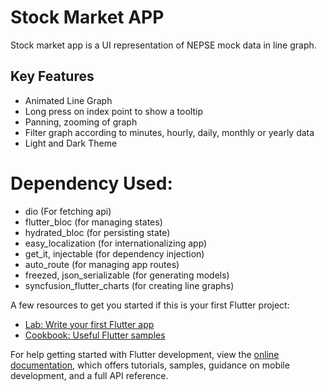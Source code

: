 # Stock Market APP

Stock market app is a UI representation of NEPSE mock data in line graph. 

## Key Features

- Animated Line Graph
- Long press on index point to show a tooltip
- Panning, zooming of graph
- Filter graph according to minutes, hourly, daily, monthly or yearly data
- Light and Dark Theme


# Dependency Used:

- dio (For fetching api)
- flutter_bloc (for managing states)
- hydrated_bloc (for persisting state)
- easy_localization (for internationalizing app)
- get_it, injectable (for dependency injection)
- auto_route (for managing app routes)
- freezed, json_serializable (for generating models)
- syncfusion_flutter_charts (for creating line graphs)

A few resources to get you started if this is your first Flutter project:

- [Lab: Write your first Flutter app](https://docs.flutter.dev/get-started/codelab)
- [Cookbook: Useful Flutter samples](https://docs.flutter.dev/cookbook)

For help getting started with Flutter development, view the
[online documentation](https://docs.flutter.dev/), which offers tutorials,
samples, guidance on mobile development, and a full API reference.
